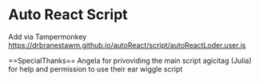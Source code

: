 # Auto React Script
Add via Tampermonkey https://drbranestawm.github.io/autoReact/script/autoReactLoder.user.js

==SpecialThanks==
Angela for privoviding the main script
agicitag (Julia) for help and permission to use their ear wiggle script
